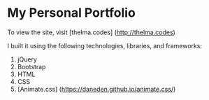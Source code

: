 # My Personal Portfolio

[screenshot]: https://github.com/thelmaboamah/personal-portfolio/blob/gh-pages/assets/imgs/portfolio.png "Screenshot of portfolio"

To view the site, visit [thelma.codes] (http://thelma.codes)

I built it using the following technologies, libraries, and frameworks:
1. jQuery
2. Bootstrap
3. HTML
4. CSS
5. [Animate.css] (https://daneden.github.io/animate.css/)

